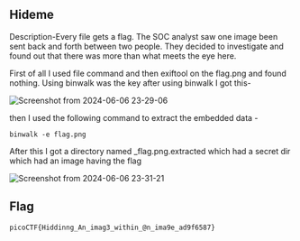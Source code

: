 ## Hideme

Description-Every file gets a flag. The SOC analyst saw one image been sent back and forth between two people. They decided to investigate and found out that there was more than what meets the eye here.

First of all I used file command and then exiftool on the flag.png and found nothing. Using binwalk was the key after using binwalk I got this-

![Screenshot from 2024-06-06 23-29-06](https://github.com/Wizzy2323/CSOC-2024/assets/159465554/f8490e31-b525-45b0-9841-5f8b76bb8770)

then I used the following command to extract the embedded data -
```
binwalk -e flag.png
```
After this I got a directory named _flag.png.extracted which had a secret dir which had an image having the flag

![Screenshot from 2024-06-06 23-31-21](https://github.com/Wizzy2323/CSOC-2024/assets/159465554/eba9edac-1722-407d-8f57-1e457e8281f6)

## Flag
```
picoCTF{Hiddinng_An_imag3_within_@n_ima9e_ad9f6587}
```




